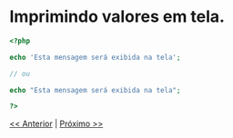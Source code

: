 # Imprimindo valores em tela.

```php
<?php

echo 'Esta mensagem será exibida na tela';

// ou

echo "Esta mensagem será exibida na tela";

?>
```
[<< Anterior](https://github.com/agenciasys/as-capacita/blob/master/PHP-basics/Tags.md#tags)
|
[Próximo >>](https://github.com/agenciasys/as-capacita/blob/master/PHP-basics/Comentarios.md#comentarios)
